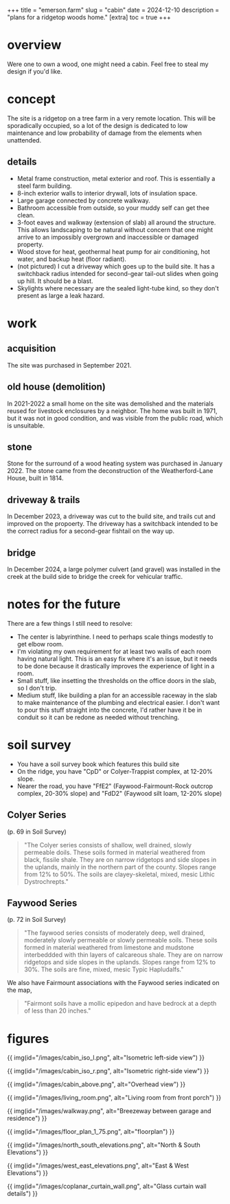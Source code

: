 +++
title = "emerson.farm"
slug = "cabin"
date = 2024-12-10
description = "plans for a ridgetop woods home."
[extra]
  toc = true
+++

# overview
Were one to own a wood, one might need a cabin. Feel free to steal my design if you'd like.

# concept
The site is a ridgetop on a tree farm in a very remote location. This will be sporadically occupied, so a lot of the design is dedicated to low maintenance and low probability of damage from the elements when unattended.

## details
* Metal frame construction, metal exterior and roof. This is essentially a steel farm building.
* 8-inch exterior walls to interior drywall, lots of insulation space.
* Large garage connected by concrete walkway.
* Bathroom accessible from outside, so your muddy self can get thee clean.
* 3-foot eaves and walkway (extension of slab) all around the structure. This allows landscaping to be natural without concern that one might arrive to an impossibly overgrown and inaccessible or damaged property.
* Wood stove for heat, geothermal heat pump for air conditioning, hot water, and backup heat (floor radiant).
* (not pictured) I cut a driveway which goes up to the build site. It has a switchback radius intended for second-gear tail-out slides when going up hill. It should be a blast.
* Skylights where necessary are the sealed light-tube kind, so they don't present as large a leak hazard.

# work
## acquisition
The site was purchased in September 2021.

## old house (demolition)
In 2021-2022 a small home on the site was demolished and the materials reused for livestock enclosures by a neighbor. The home was built in 1971, but it was not in good condition, and was visible from the public road, which is unsuitable.

## stone
Stone for the surround of a wood heating system was purchased in January 2022. The stone came from the deconstruction of the Weatherford-Lane House, built in 1814.

## driveway & trails
In December 2023, a driveway was cut to the build site, and trails cut and improved on the propoerty. The driveway has a switchback intended to be the correct radius for a second-gear fishtail on the way up.

## bridge
In December 2024, a large polymer culvert (and gravel) was installed in the creek at the build side to bridge the creek for vehicular traffic.

# notes for the future
There are a few things I still need to resolve:
* The center is labyrinthine. I need to perhaps scale things modestly to get elbow room.
* I'm violating my own requirement for at least two walls of each room having natural light. This is an easy fix where it's an issue, but it needs to be done because it drastically improves the experience of light in a room.
* Small stuff, like insetting the thresholds on the office doors in the slab, so I don't trip.
* Medium stuff, like building a plan for an accessible raceway in the slab to make maintenance of the plumbing and electrical easier. I don't want to pour this stuff straight into the concrete, I'd rather have it be in conduit so it can be redone as needed without trenching.

# soil survey
* You have a soil survey book which features this build site
* On the ridge, you have "CpD" or Colyer-Trappist complex, at 12-20% slope.
* Nearer the road, you have "FfE2" (Faywood-Fairmount-Rock outcrop complex, 20-30% slope) and "FdD2" (Faywood silt loam, 12-20% slope)

## Colyer Series
(p. 69 in Soil Survey)
> "The Colyer series consists of shallow, well drained, slowly permeable doils. These soils formed in material weathered from black, fissile shale. They are on narrow ridgetops and side slopes in the uplands, mainly in the northern part of the county. Slopes range from 12% to 50%. The soils are clayey-skeletal, mixed, mesic Lithic Dystrochrepts."

## Faywood Series
(p. 72 in Soil Survey)
> "The faywood series consists of moderately deep, well drained, moderately slowly permeable or slowly permeable soils. These soils formed in material weathered from limestone and mudstone interbeddded with thin layers of calcareous shale. They are on narrow ridgetops and side slopes in the uplands. Slopes range from 12% to 30%. The soils are fine, mixed, mesic Typic Hapludalfs."

We also have Fairmount associations with the Faywood series indicated on the map,

> "Fairmont soils have a mollic epipedon and have bedrock at a depth of less than 20 inches."

# figures
{{ img(id="/images/cabin_iso_l.png", alt="Isometric left-side view") }}

{{ img(id="/images/cabin_iso_r.png", alt="Isometric right-side view") }}

{{ img(id="/images/cabin_above.png", alt="Overhead view") }}

{{ img(id="/images/living_room.png", alt="Living room from front porch") }}

{{ img(id="/images/walkway.png", alt="Breezeway between garage and residence") }}

{{ img(id="/images/floor_plan_1_75.png", alt="floorplan") }}

{{ img(id="/images/north_south_elevations.png", alt="North & South Elevations") }}

{{ img(id="/images/west_east_elevations.png", alt="East & West Elevations") }}

{{ img(id="/images/coplanar_curtain_wall.png", alt="Glass curtain wall details") }}